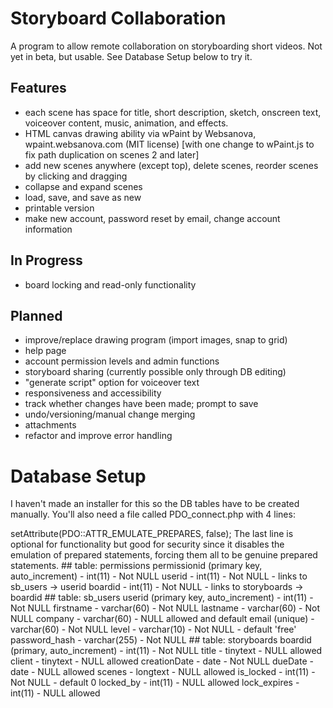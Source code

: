 # Storyboard Collaboration

A program to allow remote collaboration on storyboarding short videos. Not yet in beta, but usable. See Database Setup below to try it.

## Features

- each scene has space for title, short description, sketch, onscreen text, voiceover content, music, animation, and effects.
- HTML canvas drawing ability via wPaint by Websanova, wpaint.websanova.com (MIT license) [with one change to wPaint.js to fix path duplication on scenes 2 and later]
- add new scenes anywhere (except top), delete scenes, reorder scenes by clicking and dragging
- collapse and expand scenes
- load, save, and save as new
- printable version
- make new account, password reset by email, change account information

## In Progress

- board locking and read-only functionality

## Planned

- improve/replace drawing program (import images, snap to grid)
- help page
- account permission levels and admin functions
- storyboard sharing (currently possible only through DB editing)
- "generate script" option for voiceover text
- responsiveness and accessibility
- track whether changes have been made; prompt to save
- undo/versioning/manual change merging
- attachments
- refactor and improve error handling

# Database Setup

I haven't made an installer for this so the DB tables have to be created manually. You'll also need a file called PDO_connect.php with 4 lines:
<?php
$dsn = 'mysql:host=localhost;dbname=DATABASE_NAME';
$db = new PDO($dsn, 'USERNAME', 'PASSWORD');
$db->setAttribute(PDO::ATTR_EMULATE_PREPARES, false);

The last line is optional for functionality but good for security since it disables the emulation of prepared statements, forcing them all to be genuine prepared statements.

## table: permissions

permissionid (primary key, auto_increment) - int(11) - Not NULL 	 	 	 
userid - int(11) - Not NULL - links to sb_users -> userid 	 
boardid - int(11) - Not NULL - links to storyboards -> boardid 	 

## table: sb_users

userid (primary key, auto_increment) - int(11) - Not NULL 	 	 	 
firstname - varchar(60) - Not NULL	 	 	 
lastname - varchar(60) - Not NULL 	 	 
company - varchar(60) - NULL allowed and default 	 	 
email (unique) - varchar(60) - Not NULL 	 	 	 
level - varchar(10) - Not NULL - default 'free' 	 	 
password_hash - varchar(255) - Not NULL

## table: storyboards

boardid (primary, auto_increment) - int(11) - Not NULL 	 	 	 
title - tinytext - NULL allowed 	 	 
client - tinytext - NULL allowed 	 	 
creationDate - date - Not NULL	 	 
dueDate - date - NULL allowed 	 
scenes - longtext - NULL allowed 	 	 
is_locked - int(11) - Not NULL - default 0 	 	 
locked_by - int(11) - NULL allowed	 
lock_expires - int(11) - NULL allowed	 
